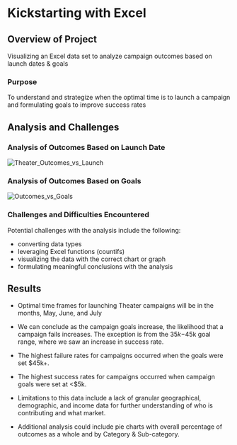 # Kickstarting with Excel

## Overview of Project
Visualizing an Excel data set to analyze campaign outcomes based on launch dates & goals

### Purpose
To understand and strategize when the optimal time is to launch a campaign and formulating goals to improve success rates

## Analysis and Challenges

### Analysis of Outcomes Based on Launch Date
![Theater_Outcomes_vs_Launch](https://user-images.githubusercontent.com/67982071/87855783-8191b800-c8e8-11ea-872b-165395d870dd.png)
### Analysis of Outcomes Based on Goals
![Outcomes_vs_Goals](https://user-images.githubusercontent.com/67982071/87855777-79d21380-c8e8-11ea-91f1-5515aa099343.png)

### Challenges and Difficulties Encountered
Potential challenges with the analysis include the following:
- converting data types
- leveraging Excel functions (countifs)
- visualizing the data with the correct chart or graph
- formulating meaningful conclusions with the analysis

## Results

- Optimal time frames for launching Theater campaigns will be in the months, May, June, and July 

- We can conclude as the campaign goals increase, the likelihood that a campaign fails increases. The exception is from the $35k-$45k goal range, where we saw an     increase in success rate.

- The highest failure rates for campaigns occurred when the goals were set $45k+. 

- The highest success rates for campaigns occurred when campaign goals were set at <$5k. 

- Limitations to this data include a lack of granular geographical, demographic, and income data for further understanding of who is contributing and what market. 

- Additional analysis could include pie charts with overall percentage of outcomes as a whole and by Category & Sub-category.  
